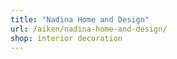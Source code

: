 ```yaml
---
title: "Nadina Home and Design"
url: /aiken/nadina-home-and-design/
shop: interior decoration
---
```

